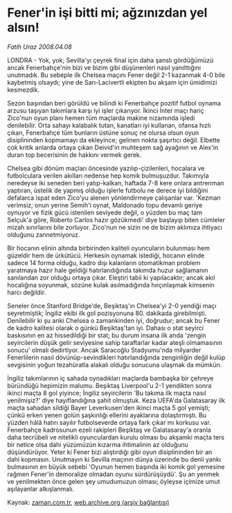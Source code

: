 # Fener'in işi bitti mi; ağzınızdan yel alsın!

*Fatih Uraz 2008.04.08*

<tr><td class="metin" colspan="2" style="padding-top: 20px; padding-left: 5px; padding-right: 10px;">LONDRA - Yok, yok; Sevilla'yı çeyrek final için daha şanslı gördüğümüzü ancak Fenerbahçe'nin bizi ve bizim gibi düşünenleri nasıl yanılttığını unutmadık. Bu sebeple ilk Chelsea maçını Fener değil 2-1 kazanmak 4-0 bile kaybetmiş olsaydı; yine de Sarı-Lacivertli ekipten bu akşam için ümidimizi kesmezdik.</td></tr><tr><td class="metin" colspan="2" style="padding-top: 20px; padding-left: 5px; padding-right: 10px;"><p>Sezon başından beri görüldü ve bilindi ki Fenerbahçe pozitif futbol oynama arzusu taşıyan takımlara karşı iyi işler çıkarıyor. İkinci İnter maçı hariç Zico'nun oyun planı hemen tüm maçlarda makine nizamında işledi denilebilir. Orta sahayı kalabalık tutan, kanatları iyi kullanan, ofansa hızlı çıkan, Fenerbahçe tüm bunların üstüne sonuç ne olursa olsun oyun disiplininden kopmamayı da ekleyince; gelinen nokta şaşırtıcı değil. Elbette çok kritik anlarda ortaya çıkan Deivid'in muhteşem sağ ayağının ve Alex'in duran top becerisinin de hakkını vermek gerek.
<p>Chelsea gibi dönüm maçları öncesinde yazılıp-çizilenleri, hocalara ve futbolculara verilen akılları nedense hep komik bulmuşuzdur. Takımıyla neredeyse iki seneden beri yatıp-kalkan, haftada 7-8 kere onlara antrenman yaptıran, üstelik de yapmış olduğu işlerle futbolu ne derece iyi bildiğini defalarca ispat eden Zico'yu alenen yönlendirmeye çalışanlar var. 'Kezman verimsiz, onun yerine Semih'i oynat, Maldonado topu devamlı geriye oynuyor ve fizik gücü istenilen seviyede değil, o yüzden bu maç tam Selçuk'a göre, Roberto Carlos hazır gözükmedi' diye başlayıp biten cümleler mizah sınırlarını bile zorluyor. Zico'nun ne sizin ne de bizim aklımıza ihtiyacı olduğunu zannetmiyoruz.
<p>Bir hocanın elinin altında birbirinden kaliteli oyuncuların bulunması hem güzeldir hem de ürkütücü. Herkesin oynamak istediği, hocanın elinde sadece 14 forma olduğu, kadro dışı kalanların otomatikman problem yaratmaya hazır hale geldiği hatırlandığında takımda huzur sağlamanın sanılandan zor olduğu ortaya çıkar. Eleştiri tabii ki yapılacaktır; ancak akıl hocalığına soyunmak, sözüne kulak asılmadığında hırçınlaşmak kimsenin harcı değildir.
<p>Seneler önce Stanford Bridge'de, Beşiktaş'ın Chelsea'yi 2-0 yendiği maçı seyretmiştik; İngiliz ekibi ilk gol pozisyonuna 80. dakikada girebilmişti. Denilebilir ki şu anki Chelsea o zamankinden iyi, doğrudur; ancak bu Fener de kadro kalitesi olarak o günkü Beşiktaş'tan iyi. Dahası o stat seyirci baskısının en az hissedildiği bir stat; bu durum insana ilk anda 'zengin seyircilerin düşük gelir seviyesine sahip taraftarlar kadar ateşli olmamasının sonucu' olmalı dedirtiyor. Ancak Saracoğlu Stadyumu'nda milyarder Fenerlilerin nasıl dövünüp-sevindikleri hatırlandığında zenginliğin değil kulüp sevgisinin yoğun tezahüratla alakalı olduğu sonucuna ulaşmak da mümkün.
<p>İngiliz takımlarının iç sahada oynadıkları maçlarda bambaşka bir çehreye büründüğü hepimizin malumu. Beşiktaş Liverpool'u 2-1 yendikten sonra ikinci maçta 8 gol yiyince; İngiliz seyircilerin 'Bu takıma ilk maçta nasıl yenilmişiz?' diye hayıflandığına şahit olmuştuk. Keza UEFA'da Galatasaray ilk maçta sahadan sildiği Bayer Leverkusen'den ikinci maçta 5 gol yemişti; çünkü erken yenen golün şaşkınlığı ellerini ayaklarına dolaştırmıştı. Bu yüzden hâlâ hatırı sayılır futbolseverde ortaya fark çıkar mı korkusu var. Fenerbahçe kadrosunun ezeli rakipleri Beşiktaş ve Galatasaray'a oranla daha tecrübeli ve nitelikli oyunculardan kurulu olması bu akşamki maçta ters bir netice olsa dahi yüzümüzün kızarma ihtimalinin az olduğunu düşündürüyor. Yeter ki Fener bizi alıştırdığı gibi oyun disiplininden bir an dahi kopmasın. Unutmayın ki Sevilla maçının dünya üzerinde bu denli yankı bulmasının en büyük sebebi 'Oyunun hemen başında iki komik gol yemesine rağmen Fener'in demoralize olmadan oyunu sürdürüşüydü'. Şu an yenmek ve yenilmekten önce gelen şey umudumuzun olması; öyleyse içimize umut aşılayanlar alkışlanmalı.<br/></p></p></p></p></p></td></tr>

Kaynak: [zaman.com.tr](http://zaman.com.tr/yazar.do?yazino=674763), [web.archive.org (arşiv bağlantısı)](http://web.archive.org/web/20080622160712/http://www.zaman.com.tr:80/yazar.do?yazino=674763)
